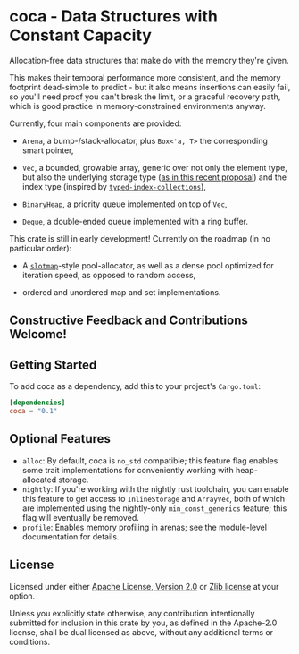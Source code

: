 # coca - Data Structures with Constant Capacity

Allocation-free data structures that make do with the memory they're given.

This makes their temporal performance more consistent, and the memory footprint
dead-simple to predict - but it also means insertions can easily fail, so you'll
need proof you can't break the limit, or a graceful recovery path, which is good
practice in memory-constrained environments anyway.

Currently, four main components are provided:

- `Arena`, a bump-/stack-allocator, plus `Box<'a, T>` the corresponding smart
  pointer,
- `Vec`, a bounded, growable array, generic over not only the element type, but
  also the underlying storage type ([as in this recent proposal][generic-vec])
  and the index type (inspired by [`typed-index-collections`][ticollections]),
- `BinaryHeap`, a priority queue implemented on top of `Vec`,
- `Deque`, a double-ended queue implemented with a ring buffer.

  [generic-vec]: https://internals.rust-lang.org/t/is-custom-allocators-the-right-abstraction/13460
  [ticollections]: https://crates.io/crates/typed-index-collections

This crate is still in early development! Currently on the roadmap (in no
particular order):

- A [`slotmap`][slotmap]-style pool-allocator, as well as a dense pool optimized
  for iteration speed, as opposed to random access,
- ordered and unordered map and set implementations.

  [slotmap]: https://crates.io/crates/slotmap

## Constructive Feedback and Contributions Welcome!

## Getting Started

To add coca as a dependency, add this to your project's `Cargo.toml`:

```toml
[dependencies]
coca = "0.1"
```

## Optional Features

- `alloc`: By default, coca is `no_std` compatible; this feature flag enables
  some trait implementations for conveniently working with heap-allocated storage.
- `nightly`: If you're working with the nightly rust toolchain, you can enable
  this feature to get access to `InlineStorage` and `ArrayVec`, both of which
  are implemented using the nightly-only `min_const_generics` feature; this flag
  will eventually be removed.
- `profile`: Enables memory profiling in arenas; see the module-level documentation
  for details.

## License

Licensed under either [Apache License, Version 2.0](LICENSE-APACHE) or
[Zlib license](LICENSE-ZLIB) at your option.

Unless you explicitly state otherwise, any contribution intentionally submitted
for inclusion in this crate by you, as defined in the Apache-2.0 license, shall
be dual licensed as above, without any additional terms or conditions.